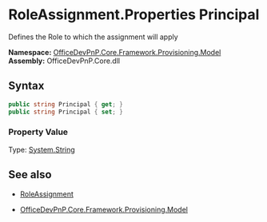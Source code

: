 # RoleAssignment.Properties Principal
Defines the Role to which the assignment will apply  

**Namespace:** [OfficeDevPnP.Core.Framework.Provisioning.Model](OfficeDevPnP.Core.Framework.Provisioning.Model.md)  
**Assembly:** OfficeDevPnP.Core.dll  
## Syntax
```C#
public string Principal { get; }
public string Principal { set; }
```

### Property Value
Type: [System.String](System.String.md) 

## See also
- [RoleAssignment](RoleAssignment.md) 

- [OfficeDevPnP.Core.Framework.Provisioning.Model](OfficeDevPnP.Core.Framework.Provisioning.Model.md)

